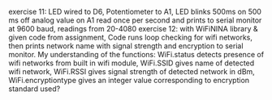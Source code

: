 exercise 11: LED wired to D6, Potentiometer to A1, LED blinks 500ms on 500 ms off
analog value on A1 read once per second and prints to serial monitor at 9600 baud, readings from 20-4080
exercise 12: with WiFiNINA library & given code from assignment, Code runs loop checking for wifi networks, then prints network name with signal strength and encryption to serial monitor. My understanding of the functions: WiFi.status detects presence of wifi networks from built in wifi module, WiFi.SSID gives name of detected wifi network, WiFi.RSSI gives signal strength of detected network in dBm, WiFi.encryptiontype gives an integer value corresponding to encryption standard used?
